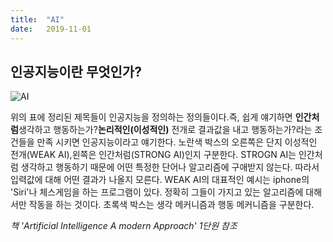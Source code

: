 ```yaml
---
title:  "AI"
date:   2019-11-01
---
```


## 인공지능이란 무엇인가?

![AI](https://images2.imgbox.com/75/29/1Fo3O0d0_o.png)

위의 표에 정리된 제목들이 인공지능을 정의하는 정의들이다.즉, 쉽게 얘기하면 **인간처럼**생각하고 행동하는가?**논리적인(이성적인)** 전개로 결과값을 내고 행동하는가?라는 조건들을 만족 시키면 인공지능이라고 얘기한다. 노란색 박스의 오른쪽은 단지 이성적인 전개(WEAK AI),왼쪽은 인간처럼(STRONG AI)인지 구분한다. STROGN AI는 인간처럼 생각하고 행동하기 때문에 어떤 특정한 단어나 알고리즘에 구애받지 않는다. 따라서 입력값에 대해 어떤 결과가 나올지 모른다. WEAK AI의 대표적인 예시는 iphone의 'Siri'나 체스게임을 하는 프로그램이 있다. 정확히 그들이 가지고 있는 알고리즘에 대해서만 작동을 하는 것이다. 초록색 박스는 생각 메커니즘과 행동 메커니즘을 구분한다.

*책  'Artificial Intelligence A modern Approach' 1단원 참조*